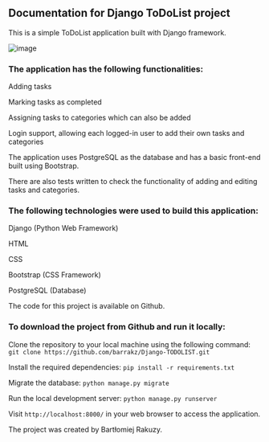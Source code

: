 <h2>Documentation for Django ToDoList project</h2>

This is a simple ToDoList application built with Django framework.

![image](https://user-images.githubusercontent.com/96372115/218262498-de430003-d973-4b3b-93ef-479043d377c1.png)


<h3>The application has the following functionalities:</h3>

Adding tasks

Marking tasks as completed

Assigning tasks to categories which can also be added

Login support, allowing each logged-in user to add their own tasks and categories


The application uses PostgreSQL as the database and has a basic front-end built using Bootstrap. 

There are also tests written to check the functionality of adding and editing tasks and categories.

<h3>The following technologies were used to build this application:</h3>

Django (Python Web Framework)

HTML

CSS

Bootstrap (CSS Framework)

PostgreSQL (Database)



The code for this project is available on Github.

<h3>To download the project from Github and run it locally:</h3>

Clone the repository to your local machine using the following command:``` git clone https://github.com/barrakz/Django-TODOLIST.git```
  
Install the required dependencies: ```pip install -r requirements.txt```
  
Migrate the database: ```python manage.py migrate```
  
Run the local development server: ```python manage.py runserver```
  
Visit ```http://localhost:8000/``` in your web browser to access the application.


The project was created by Bartłomiej Rakuzy. 
  
 
